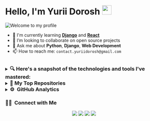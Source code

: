 # Hello, I'm Yurii Dorosh <img src="https://raw.githubusercontent.com/MartinHeinz/MartinHeinz/master/wave.gif" width="30px">

![Welcome to my profile](https://readme-typing-svg.herokuapp.com?color=%2336BCF7&lines=Welcome+to+my+profile+!!)

- 🌱 I'm currently learning **[Django](https://www.djangoproject.com/)** and **[React](https://reactjs.org/)**
- 👯 I’m looking to collaborate on open source projects
- 💬 Ask me about **Python**, **Django**, **Web Development**
- 📫 How to reach me: `contact.yuriidorosh@gmail.com`

<br>
<details>
<summary>
<h3 style="display: inline;">🔍 Here's a snapshot of the technologies and tools I've mastered:</h3>
</summary>

### 🛠 &nbsp;Main Tech Stack
![Python](https://img.shields.io/badge/-Python-333333?style=flat&logo=python)
![Django](https://img.shields.io/badge/-Django-333333?style=flat&logo=django)
![PostgreSQL](https://img.shields.io/badge/-PostgreSQL-333333?style=flat&logo=postgresql)


### 🌱 &nbsp;Also Worked With
![HTML5](https://img.shields.io/badge/-HTML5-333333?style=flat&logo=html5)
![CSS3](https://img.shields.io/badge/-CSS3-333333?style=flat&logo=css3)
![SQLite](https://img.shields.io/badge/-SQLite-333333?style=flat&logo=sqlite)
![JavaScript](https://img.shields.io/badge/-JavaScript-333333?style=flat&logo=javascript)
![React](https://img.shields.io/badge/-React-333333?style=flat&logo=react)
![MySQL](https://img.shields.io/badge/-MySQL-333333?style=flat&logo=mysql)
![GraphQL](https://img.shields.io/badge/-GraphQL-333333?style=flat&logo=graphql)
![FastAPI](https://img.shields.io/badge/-FastAPI-333333?style=flat&logo=fastapi)
![MongoDB](https://img.shields.io/badge/-MongoDB-333333?style=flat&logo=mongodb)



### 🧰 &nbsp;Additional Skills and Tools
![Linux](https://img.shields.io/badge/-Linux-333333?style=flat&logo=linux)
![Git](https://img.shields.io/badge/-Git-333333?style=flat&logo=git)
![GitHub](https://img.shields.io/badge/-GitHub-333333?style=flat&logo=github)
![GitLab](https://img.shields.io/badge/-GitLab-333333?style=flat&logo=gitlab)
![Docker](https://img.shields.io/badge/-Docker-333333?style=flat&logo=docker)
![Docker Compose](https://img.shields.io/badge/-Docker%20Compose-333333?style=flat&logo=docker-compose)
![C](https://img.shields.io/badge/-C-333333?style=flat&logo=c)
![Tkinter](https://img.shields.io/badge/-Tkinter-333333?style=flat&logo=tkinter)
![Custom Tkinter](https://img.shields.io/badge/-Custom%20Tkinter-333333?style=flat)
![Selenium](https://img.shields.io/badge/-Selenium-333333?style=flat&logo=selenium)
![Requests](https://img.shields.io/badge/-Requests-333333?style=flat)
![GTK](https://img.shields.io/badge/-GTK-333333?style=flat&logo=gtk)
![Wireshark](https://img.shields.io/badge/-Wireshark-333333?style=flat)
![MicroPython](https://img.shields.io/badge/-MicroPython-333333?style=flat&logo=micropython)
![C#](https://img.shields.io/badge/-C%23-333333?style=flat&logo=c-sharp)
![Cisco Packet Tracer](https://img.shields.io/badge/-Cisco%20Packet%20Tracer-333333?style=flat)
![Tmux](https://img.shields.io/badge/-Tmux-333333?style=flat&logo=tmux)
![Redis](https://img.shields.io/badge/-Redis-333333?style=flat&logo=redis)
![Celery](https://img.shields.io/badge/-Celery-333333?style=flat&logo=celery)
![Postman](https://img.shields.io/badge/-Postman-333333?style=flat&logo=postman)
![Matlab](https://img.shields.io/badge/-Matlab-333333?style=flat)
![NumPy](https://img.shields.io/badge/-NumPy-333333?style=flat&logo=numpy)
![Matplotlib](https://img.shields.io/badge/-Matplotlib-333333?style=flat&logo=matplotlib)
![Nginx](https://img.shields.io/badge/-Nginx-333333?style=flat&logo=nginx)


</details>



<details>
<summary>
<h3 style="display: inline;">🚀 My Top Repositories</h3>
</summary>

- [Chess Forum](https://github.com/YuriiDorosh/chess-forum)
- [Linux System Monitor](https://github.com/YuriiDorosh/Linux-system-monitor)
- [Django AI Site](https://github.com/YuriiDorosh/Django-AI-site)
- [Django Store](https://github.com/YuriiDorosh/django-store)
- [Information Theory and Coding](https://github.com/YuriiDorosh/Information-Theory-and-Coding)
- [after installing Debian based Linux distributions](https://github.com/YuriiDorosh/after-installing-Debian-based-Linux-distributions)
- [ESP8266 LAN chat](https://github.com/YuriiDorosh/ESP8266-LAN-chat)
- [Rocket Recorder](https://github.com/YuriiDorosh/Rocket-Recorder)
- [Twitter Scraper](https://github.com/YuriiDorosh/twitter-scraper)
- [Markdown Viewer](https://github.com/YuriiDorosh/markdown-viewer)
- [New Words Telegram Bot](https://github.com/YuriiDorosh/new-words-telegram-bot)


</details>




<details>
<summary>
<h3 style="display: inline;">⚙️ &nbsp;GitHub Analytics</h3>
</summary>

<p align="center">
  <img height="180em" src="https://github-readme-stats-eight-theta.vercel.app/api?username=YuriiDorosh&show_icons=true&theme=solarized_dark&include_all_commits=false&count_private=true&hide_border=true" />
</p>
<p align="center">
  <img height="180em" src="https://github-readme-streak-stats.herokuapp.com/?user=YuriiDorosh&theme=solarized_dark&hide_border=true" />
</p>
<p align="center">
  <img height="180em" src="https://github-readme-stats-eight-theta.vercel.app/api/top-langs/?username=YuriiDorosh&layout=compact&langs_count=10&theme=solarized_dark&hide_border=true" />
</p>

</details>


<h3>🤝🏻 &nbsp;Connect with Me</h3>
<p align="center">
<a href="https://www.linkedin.com/in/yurii-dorosh-0b2006281/"><img src="https://img.shields.io/badge/-Yurii%20Dorosh-0077B5?style=flat&logo=Linkedin&logoColor=white"/></a>
<a href="https://www.instagram.com/y_u_r_a111/"><img src="https://img.shields.io/badge/-@y_u_r_a111-E4405F?style=flat&logo=Instagram&logoColor=white"/></a>
<a href="https://t.me/s11nd8r"><img src="https://img.shields.io/badge/-s11nd8r-2CA5E0?style=flat&logo=Telegram&logoColor=white"/></a>
<a href="mailto:contact.yuriidorosh@gmail.com"><img src="https://img.shields.io/badge/-contact.yuriidorosh@gmail.com-8B898E?style=flat&logo=mail"/></a>
</p>

